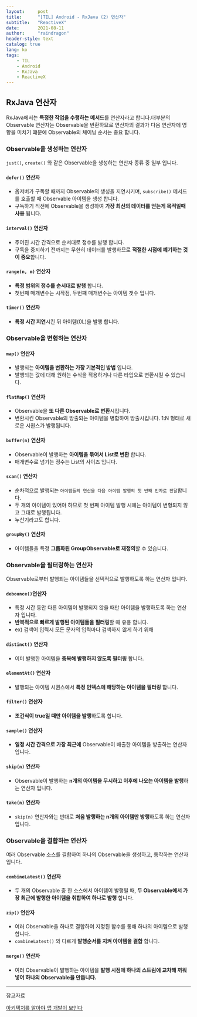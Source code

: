 ```yaml
---
layout:     post
title:      "[TIL] Android - RxJava (2) 연산자"
subtitle:   "ReactiveX"
date:       2021-08-11
author:     "raindragon"
header-style: text
catalog: true
lang: ko
tags:
    - TIL
    - Android
    - RxJava
    - ReactiveX
---
```


## RxJava 연산자

RxJava에서는 **특정한 작업을 수행하는 메서드**를 연산자라고 합니다.대부분의 Observable 연산자는 Observable을 반환하므로 연산자의 결과가 다음 연산자에 영향을 미치기 떄문에 Observable의 체이닝 순서는 중요 합니다.

### Observable을 생성하는 연산자

`just()`, `create()` 와 같은 Observable을 생성하는 연산자 종류 중 일부 입니다.

#### `defer()` 연산자

 - 옵저버가 구독할 때까지 Observable의 생성을 지연시키며, `subscribe()` 메서드를 호출할 때 Observable 아이템을 생성 합니다.
 - 구독하기 직전에 Observable을 생성하여 **가장 최신의 데이터를 얻는게 목적일때 사용** 됩니다.

#### `interval()` 연산자

- 주어진 시간 간격으로 순서대로 정수를 발행 합니다.
- 구독을 중지하기 전까지는 무한히 데이터를 발행하므로 **적절한 시점에 폐기하는 것이 중요**합니다.

#### `range(n, m)` 연산자

- **특정 범위의 정수를 순서대로 발행** 합니다.
- 첫번째 매개변수는 시작점, 두번째 매개변수는 아이템 갯수 입니다.

#### `timer()` 연산자

- **특정 시간 지연**시킨 뒤 아이템(0L)을 발행 합니다.
  
### Observable을 변형하는 연산자

#### `map()` 연산자

- 발행되는 **아이템을 변환하는 가장 기본적인 방법** 입니다.
- 발행되는 값에 대해 원하는 수식을 적용하거나 다른 타입으로 변환시킬 수 있습니다.

#### `flatMap()` 연산자

- Observable을 **또 다른 Observable로 변환**시킵니다.
- 변환시킨 Observable의 방출되는 아이템을 병합하여 방출시킵니다. 1:N 형태로 새로운 시퀀스가 발행됩니다.

#### `buffer(n)` 연산자

- Observable이 발행하는 **아이템을 묶어서 List로 변환** 합니다.
- 매개변수로 넘기는 정수는 List의 사이즈 입니다.

#### `scan()` 연산자

- 순차적으로 발행되는 `아이템들의 연산을 다음 아이템 발행의 첫 번째 인자로 전달`합니다.
- 두 개의 아이템이 있어야 하므로 첫 번째 아이템 발행 시에는 아이템이 변형되지 않고 그대로 발행됩니다.
- 누산기라고도 합니다.

#### `groupBy()` 연산자

- 아이템들을 특정 **그룹화된 GroupObservable로 재정의**할 수 있습니다.

### Observable을 필터링하는 연산자

Observable로부터 발행되는 아이템들을 선택적으로 발행하도록 하는 연산자 입니다.

#### `debounce()`연산자

- 특정 시간 동안 다른 아이템이 발행되지 않을 때만 아이템을 발행하도록 하는 연산자 입니다.
- **반복적으로 빠르게 발행된 아이템들을 필터링**할 때 유용 합니다.
- ex) 검색어 입력시 모든 문자의 입력마다 검색하지 않게 하기 위해

#### `distinct()` 연산자

- 이미 발행한 아이템을 **중복해 발행하지 않도록 필터링** 합니다.

#### `elementAt()` 연산자

- 발행되는 아이템 시퀀스에서 **특정 인덱스에 해당하는 아이템을 필터링** 합니다.

#### `filter()` 연산자

- **조건식이 true일 때만 아이템을 발행**하도록 합니다.

#### `sample()` 연산자

- **일정 시간 간격으로 가장 최근에** Observable이 배출한 아이템을 방출하는 연산자 입니다.

#### `skip(n)` 연산자

- Observable이 발행하는 **n개의 아이템을 무시하고 이후에 나오는 아이템을 발행**하는 연산자 입니다.

#### `take(n)` 연산자

- `skip(n)` 연산자와는 반대로 **처음 발행하는 n개의 아이템만 방행**하도록 하는 연산자 입니다.

### Observable을 결합하는 연산자

여러 Observable 소스를 결합하여 하나의 Observable을 생성하고, 동작하는 연산자 입니다.

#### `combineLatest()` 연산자

- 두 개의 Observable 중 한 소스에서 아이템이 발행될 때, **두 Observable에서 가장 최근에 발행한 아이템을 취합하여 하나로 발행** 합니다.
  
#### `zip()` 연산자

- 여러 Observable을 하나로 결합하여 지정된 함수를 통해 하나의 아이템으로 발행 합니다.
- `combineLatest()` 와 다르게 **발행순서를 지켜 아이템을 결합** 합니다.

#### `merge()` 연산자

- 여러 Observable이 발행하는 아이템을 **발행 시점에 하나의 스트림에 교차해 끼워 넣어 하나의 Observable을 만듭니다.**





---

참고자료

[아키텍처를 알아야 앱 개발이 보인다](http://www.yes24.com/Product/Goods/89958199)